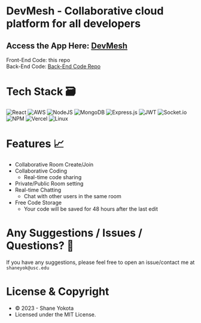 # DevMesh - Collaborative cloud platform for all developers
## Access the App Here: [DevMesh](https://devmesh.vercel.app/)
Front-End Code: this repo<br>
Back-End Code: [Back-End Code Repo](https://github.com/ShaneYokota72/DevMesh-BackEnd)

# Tech Stack 🗃
![React](https://img.shields.io/badge/react-%2320232a.svg?style=for-the-badge&logo=react&logoColor=%2361DAFB)
![AWS](https://img.shields.io/badge/AWS-%23FF9900.svg?style=for-the-badge&logo=amazon-aws&logoColor=white)
![NodeJS](https://img.shields.io/badge/node.js-6DA55F?style=for-the-badge&logo=node.js&logoColor=white)
![MongoDB](https://img.shields.io/badge/MongoDB-%234ea94b.svg?style=for-the-badge&logo=mongodb&logoColor=white)
![Express.js](https://img.shields.io/badge/express.js-%23404d59.svg?style=for-the-badge&logo=express&logoColor=%2361DAFB)
![JWT](https://img.shields.io/badge/JWT-black?style=for-the-badge&logo=JSON%20web%20tokens)
![Socket.io](https://img.shields.io/badge/Socket.io-black?style=for-the-badge&logo=socket.io&badgeColor=010101)
![NPM](https://img.shields.io/badge/NPM-%23CB3837.svg?style=for-the-badge&logo=npm&logoColor=white)
![Vercel](https://img.shields.io/badge/vercel-%23000000.svg?style=for-the-badge&logo=vercel&logoColor=white)
![Linux](https://img.shields.io/badge/Linux-FCC624?style=for-the-badge&logo=linux&logoColor=black)

# Features 📈
* Collaborative Room Create/Join
* Collaborative Coding
    * Real-time code sharing
* Private/Public Room setting
* Real-time Chatting
    * Chat with other users in the same room
* Free Code Storage
    * Your code will be saved for 48 hours after the last edit

# Any Suggestions / Issues / Questions? 🤔
If you have any suggestions, please feel free to open an issue/contact me at ```shaneyok@usc.edu```

# License & Copyright
- © 2023 - Shane Yokota
- Licensed under the MIT License.